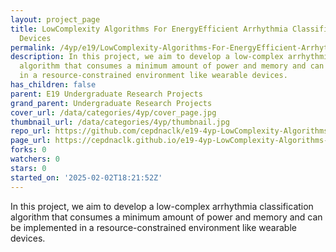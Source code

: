 ```yaml
---
layout: project_page
title: LowComplexity Algorithms For EnergyEfficient Arrhythmia Classification In Wearable
  Devices
permalink: /4yp/e19/LowComplexity-Algorithms-For-EnergyEfficient-Arrhythmia-Classification-In-Wearable-Devices/
description: In this project, we aim to develop a low-complex arrhythmia classification
  algorithm that consumes a minimum amount of power and memory and can be implemented
  in a resource-constrained environment like wearable devices.
has_children: false
parent: E19 Undergraduate Research Projects
grand_parent: Undergraduate Research Projects
cover_url: /data/categories/4yp/cover_page.jpg
thumbnail_url: /data/categories/4yp/thumbnail.jpg
repo_url: https://github.com/cepdnaclk/e19-4yp-LowComplexity-Algorithms-For-EnergyEfficient-Arrhythmia-Classification-In-Wearable-Devices
page_url: https://cepdnaclk.github.io/e19-4yp-LowComplexity-Algorithms-For-EnergyEfficient-Arrhythmia-Classification-In-Wearable-Devices
forks: 0
watchers: 0
stars: 0
started_on: '2025-02-02T18:21:52Z'
---
```


In this project, we aim to develop a low-complex arrhythmia classification algorithm that consumes a minimum amount of power and memory and can be implemented in a resource-constrained environment like wearable devices.